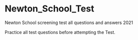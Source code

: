 # Newton_School_Test
Newton School screening test all questions and answers 2021

Practice all test questions before attempting the Test.
